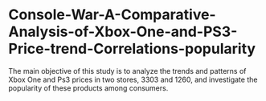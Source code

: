 # Console-War-A-Comparative-Analysis-of-Xbox-One-and-PS3-Price-trend-Correlations-popularity
The main objective of this study is to analyze the trends and patterns of Xbox One and Ps3 prices in two stores, 3303 and 1260, and investigate the popularity of these products among consumers.
